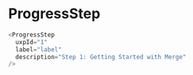 # ProgressStep

```javascript
<ProgressStep
  uxpId="1"
  label="label"
  description="Step 1: Getting Started with Merge"
/>
```
